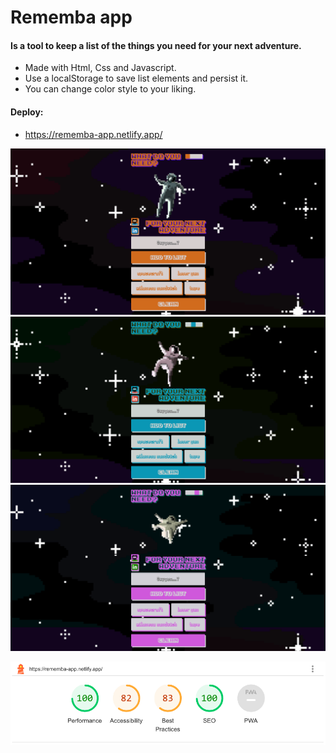 # Rememba app
#### Is a tool to keep a list of the things you need for your next adventure.

- Made with Html, Css and Javascript.
- Use a localStorage to save list elements and persist it.
- You can change color style to your liking.

#### Deploy:
-   https://rememba-app.netlify.app/

!['./public/RemembaApp.png'](./public/RemembaApp.png)
!['./public/RemembaApp2.png'](./public/RemembaApp2.png)
!['./public/RemembaApp3.png'](./public/RemembaApp3.png)

!['./public/performanceTest.png'](./public/performanceTest.png)